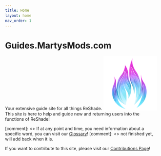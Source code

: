 ```yaml
---
title: Home
layout: home
nav_order: 1
---
```

# Guides.MartysMods.com
Your extensive guide site for all things ReShade.
<img style="max-width: 35%" src="./assets/mmlogo.png"/>
This site is here to help and guide new and returning users into the functions of ReShade!

[comment]: <> If at any point and time, you need information about a specific word, you can visit our [Glossary](./docs/glossary.html)!
[comment]: <> not finished yet, will add back when it is.

If you want to contribute to this site, please visit our [Contributions Page](./docs/contribute.html)!